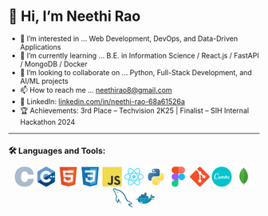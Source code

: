 # 👋 Hi, I’m Neethi Rao

- 👀 I’m interested in ... Web Development, DevOps, and Data-Driven Applications  
- 🌱 I’m currently learning ... B.E. in Information Science / React.js / FastAPI / MongoDB / Docker  
- 💞 I’m looking to collaborate on ... Python, Full-Stack Development, and AI/ML projects  
- 📫 How to reach me ... neethirao8@gmail.com  
- 💼 LinkedIn: [linkedin.com/in/neethi-rao-68a61526a](https://www.linkedin.com/in/neethi-rao-68a61526a)  
- 🏆 Achievements: 3rd Place – Techvision 2K25 | Finalist – SIH Internal Hackathon 2024  

---

### 🛠 Languages and Tools:
<p align="center">
  <img src="https://raw.githubusercontent.com/devicons/devicon/master/icons/c/c-original.svg" alt="C" width="40"/>
  <img src="https://raw.githubusercontent.com/devicons/devicon/master/icons/cplusplus/cplusplus-original.svg" alt="C++" width="40"/>
  <img src="https://raw.githubusercontent.com/devicons/devicon/master/icons/html5/html5-original.svg" alt="HTML" width="40"/>
  <img src="https://raw.githubusercontent.com/devicons/devicon/master/icons/css3/css3-original.svg" alt="CSS" width="40"/>
  <img src="https://raw.githubusercontent.com/devicons/devicon/master/icons/javascript/javascript-original.svg" alt="JavaScript" width="40"/>
  <img src="https://raw.githubusercontent.com/devicons/devicon/master/icons/react/react-original.svg" alt="React" width="40"/>
  <img src="https://raw.githubusercontent.com/devicons/devicon/master/icons/python/python-original.svg" alt="Python" width="40"/>
  <img src="https://raw.githubusercontent.com/devicons/devicon/master/icons/figma/figma-original.svg" alt="Figma" width="40"/>
  <img src="https://raw.githubusercontent.com/devicons/devicon/master/icons/git/git-original.svg" alt="Git" width="40"/>
  <img src="https://raw.githubusercontent.com/devicons/devicon/master/icons/canva/canva-original.svg" alt="Canva" width="40"/>
  <img src="https://raw.githubusercontent.com/devicons/devicon/master/icons/mongodb/mongodb-original.svg" alt="MongoDB" width="40"/>
  <img src="https://raw.githubusercontent.com/devicons/devicon/master/icons/mysql/mysql-original.svg" alt="MySQL" width="40"/>
  <img src="https://raw.githubusercontent.com/devicons/devicon/master/icons/docker/docker-original.svg" alt="Docker" width="40"/>
</p>
